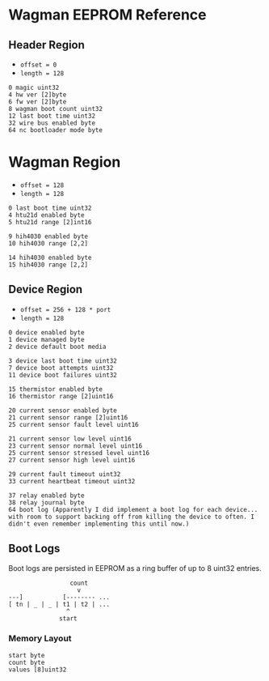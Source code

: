 <!--
waggle_topic=/wagman/wagman_v3/EEPROM_Layout, Wagman V3.0 EEPROM Reference
-->

# Wagman EEPROM Reference

## Header Region

* `offset = 0`
* `length = 128`

```
0 magic uint32
4 hw ver [2]byte
6 fw ver [2]byte
8 wagman boot count uint32
12 last boot time uint32
32 wire bus enabled byte
64 nc bootloader mode byte
```


# Wagman Region

* `offset = 128`
* `length = 128`

```
0 last boot time uint32
4 htu21d enabled byte
5 htu21d range [2]int16

9 hih4030 enabled byte
10 hih4030 range [2,2]

14 hih4030 enabled byte
15 hih4030 range [2,2]
```

## Device Region

* `offset = 256 + 128 * port`
* `length = 128`

```
0 device enabled byte
1 device managed byte
2 device default boot media

3 device last boot time uint32
7 device boot attempts uint32
11 device boot failures uint32

15 thermistor enabled byte
16 thermistor range [2]uint16

20 current sensor enabled byte
21 current sensor range [2]uint16
25 current sensor fault level uint16

21 current sensor low level uint16
23 current sensor normal level uint16
25 current sensor stressed level uint16
27 current sensor high level uint16

29 current fault timeout uint32
33 current heartbeat timeout uint32

37 relay enabled byte
38 relay journal byte
64 boot log (Apparently I did implement a boot log for each device... with room to support backing off from killing the device to often. I didn't even remember implementing this until now.)
```

## Boot Logs

Boot logs are persisted in EEPROM as a ring buffer of up to 8 uint32 entries.

```
                 count
                   v
---]           [-------- ...
[ tn | _ | _ | t1 | t2 | ...
                ^
              start
```

### Memory Layout

```
start byte
count byte
values [8]uint32
```
